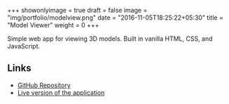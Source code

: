 +++
showonlyimage = true
draft = false
image = "img/portfolio/modelview.png"
date = "2016-11-05T18:25:22+05:30"
title = "Model Viewer"
weight = 0
+++

Simple web app for viewing 3D models. Built in vanilla HTML, CSS, and JavaScript.

## Links
* [GitHub Repository](https://github.com/trwiley/anth-modelviewer)
* [Live version of the application](https://trwiley.github.io/anth-modelviewer/index.html)